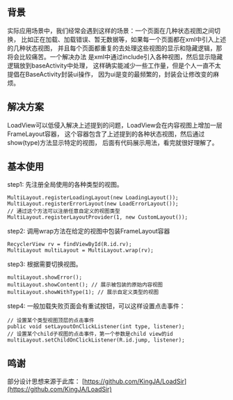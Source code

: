 ## 背景
实际应用场景中，我们经常会遇到这样的场景：一个页面在几种状态视图之间切换，
比如正在加载、加载错误、暂无数据等，如果每一个页面都在xml中引入上述的几种状态视图，
并且每个页面都重复的去处理这些视图的显示和隐藏逻辑，那将会比较痛苦。一个解决办法
是xml中通过include引入各种视图，然后显示隐藏逻辑放到baseActivity中处理，
这样确实能减少一些工作量，但是个人一直不太提倡在BaseActivity封装ui操作，
因为ui是变的最频繁的，封装会让修改变的麻烦。

## 解决方案
LoadView可以低侵入解决上述提到的问题，LoadView会在内容视图上增加一层FrameLayout容器，
这个容器包含了上述提到的各种状态视图，然后通过show(type)方法显示特定的视图，
后面有代码展示用法，看完就很好理解了。

## 基本使用
step1: 先注册全局使用的各种类型的视图。
```
MultiLayout.registerLoadingLayout(new LoadingLayout());
MultiLayout.registerErrorLayout(new LoadErrorLayout());
// 通过这个方法可以注册任意自定义的视图类型
MultiLayout.registerLayoutProvider(1, new CustomLayout());
```
step2: 调用wrap方法在给定的视图中包装FrameLayout容器
```
RecyclerView rv = findViewById(R.id.rv);
MultiLayout multiLayout = MultiLayout.wrap(rv);
```
step3: 根据需要切换视图。
```
multiLayout.showError();
multiLayout.showContent(); // 展示被包装的原始内容视图
multiLayout.showWithType(1); // 展示自定义类型的视图
```
step4: 一般加载失败页面会有重试按钮，可以这样设置点击事件：
```
// 设置某个类型视图顶层的点击事件
public void setLayoutOnClickListener(int type, listener);
// 设置某个child子视图的点击事件，第一个参数是child view的id
multiLayout.setChildOnClickListener(R.id.jump, listener);
```
## 鸣谢
部分设计思想来源于此库： [https://github.com/KingJA/LoadSir](https://github.com/KingJA/LoadSir)

